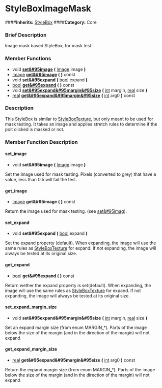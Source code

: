 #  StyleBoxImageMask  
####**Inherits:** [StyleBox](class_stylebox)
####**Category:** Core

###  Brief Description  
Image mask based StyleBox, for mask test.

###  Member Functions 
  * void  **[set&#95image](#set_image)**  **(** [Image](class_image) image  **)**
  * [Image](class_image)  **[get&#95image](#get_image)**  **(** **)** const
  * void  **[set&#95expand](#set_expand)**  **(** [bool](class_bool) expand  **)**
  * [bool](class_bool)  **[get&#95expand](#get_expand)**  **(** **)** const
  * void  **[set&#95expand&#95margin&#95size](#set_expand_margin_size)**  **(** [int](class_int) margin, [real](class_real) size  **)**
  * [real](class_real)  **[get&#95expand&#95margin&#95size](#get_expand_margin_size)**  **(** [int](class_int) arg0  **)** const

###  Description  
This StyleBox is similar to [StyleBoxTexture](class_styleboxtexture), but only meant to be used for mask testing. It takes an image and applies stretch rules to determine if the poit clicked is masked or not.

###  Member Function Description  

#### <a name="set_image">set_image</a>
  * void  **set&#95image**  **(** [Image](class_image) image  **)**

Set the image used for mask testing. Pixels (converted to grey) that have a value, less than 0.5 will fail the test.

#### <a name="get_image">get_image</a>
  * [Image](class_image)  **get&#95image**  **(** **)** const

Return the image used for mask testing. (see [set&#95imag](#set_imag)).

#### <a name="set_expand">set_expand</a>
  * void  **set&#95expand**  **(** [bool](class_bool) expand  **)**

Set the expand property (default). When expanding, the image will use the same rules as [StyleBoxTexture](class_styleboxtexture) for expand. If not expanding, the image will always be tested at its original size.

#### <a name="get_expand">get_expand</a>
  * [bool](class_bool)  **get&#95expand**  **(** **)** const

Return wether the expand property is set(default). When expanding, the image will use the same rules as [StyleBoxTexture](class_styleboxtexture) for expand. If not expanding, the image will always be tested at its original size.

#### <a name="set_expand_margin_size">set_expand_margin_size</a>
  * void  **set&#95expand&#95margin&#95size**  **(** [int](class_int) margin, [real](class_real) size  **)**

Set an expand margin size (from enum MARGIN_*). Parts of the image below the size of the margin (and in the direction of the margin) will not expand.

#### <a name="get_expand_margin_size">get_expand_margin_size</a>
  * [real](class_real)  **get&#95expand&#95margin&#95size**  **(** [int](class_int) arg0  **)** const

Return the expand margin size (from enum MARGIN_*). Parts of the image below the size of the margin (and in the direction of the margin) will not expand.
